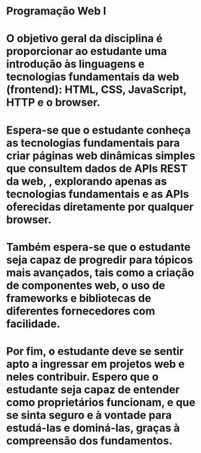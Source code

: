# Programação Web I

# O objetivo geral da disciplina é proporcionar ao estudante uma introdução às linguagens e tecnologias fundamentais da web (frontend): HTML, CSS, JavaScript, HTTP e o browser.


# Espera-se que o estudante conheça as tecnologias fundamentais para criar páginas web dinâmicas simples que consultem dados de APIs REST da web, , explorando apenas as tecnologias fundamentais e as APIs oferecidas diretamente por qualquer browser. 

# Também espera-se que o estudante seja capaz de progredir para tópicos mais avançados, tais como a criação de componentes web, o uso de frameworks e bibliotecas de diferentes fornecedores com facilidade.

# Por fim, o estudante deve se sentir apto a ingressar em projetos web e neles contribuir. Espero que o estudante seja capaz de entender como  proprietários funcionam, e que se sinta seguro e à vontade para estudá-las e dominá-las, graças à compreensão dos fundamentos.